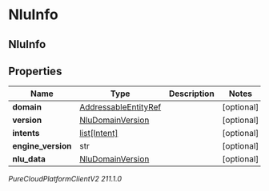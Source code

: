 # NluInfo

## NluInfo

## Properties

|Name | Type | Description | Notes|
|------------ | ------------- | ------------- | -------------|
| **domain** | [AddressableEntityRef](AddressableEntityRef) |  | [optional] |
| **version** | [NluDomainVersion](NluDomainVersion) |  | [optional] |
| **intents** | [list[Intent]](Intent) |  | [optional] |
| **engine_version** | str |  | [optional] |
| **nlu_data** | [NluDomainVersion](NluDomainVersion) |  | [optional] |



_PureCloudPlatformClientV2 211.1.0_
